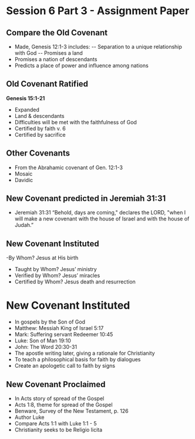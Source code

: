 # Session 6 Part 3 - Assignment Paper

## Compare the Old Covenant
- Made, Genesis 12:1-3 includes:
-- Separation to a unique relationship with God
-- Promises a land
- Promises a nation of descendants
- Predicts a place of power and influence among nations

## Old Covenant Ratified
**Genesis 15:1-21**  
- Expanded
- Land & descendants
- Difficulties will be met with the faithfulness of God
- Certified by faith v. 6
- Certified by sacrifice

## Other Covenants
- From the Abrahamic covenant of Gen. 12:1-3
- Mosaic
- Davidic

## New Covenant predicted in Jeremiah 31:31
- Jeremiah 31:31 “Behold, days are coming," declares the LORD, "when I will
make a new covenant with the house of Israel and with the house of Judah.”

## New Covenant Instituted
-By Whom? Jesus at His birth
- Taught by Whom? Jesus’ ministry
- Verified by Whom? Jesus’ miracles
- Certified by Whom? Jesus death and resurrection

# New Covenant Instituted
- In gospels by the Son of God
- Matthew: Messiah King of Israel 5:17
- Mark: Suffering servant Redeemer 10:45
- Luke: Son of Man 19:10
- John: The Word 20:30-31
- The apostle writing later, giving a rationale for Christianity
- To teach a philosophical basis for faith by dialogues
- Create an apologetic call to faith by signs
## New Covenant Proclaimed
- In Acts story of spread of the Gospel
- Acts 1:8, theme for spread of the Gospel
- Benware, Survey of the New Testament, p. 126
- Author Luke
- Compare Acts 1:1 with Luke 1:1 - 5
- Christianity seeks to be Religio licita

